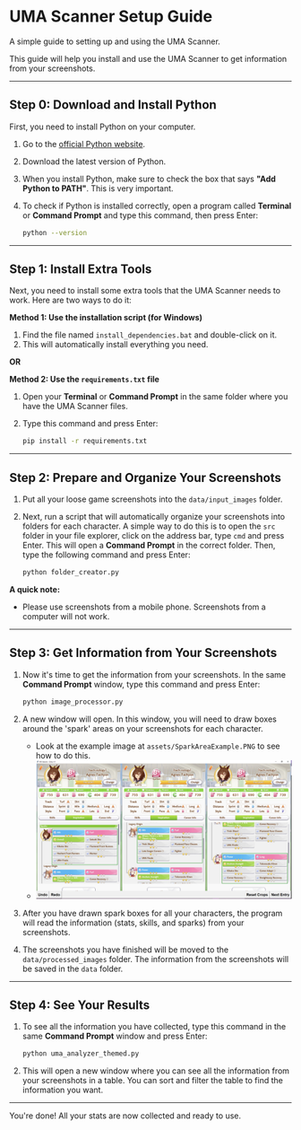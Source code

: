 # UMA Scanner Setup Guide
A simple guide to setting up and using the UMA Scanner.

This guide will help you install and use the UMA Scanner to get information from your screenshots.

---



## Step 0: Download and Install Python

First, you need to install Python on your computer.

1.  Go to the [official Python website](https://www.python.org/downloads/).
2.  Download the latest version of Python.
3.  When you install Python, make sure to check the box that says **"Add Python to PATH"**. This is very important.
4.  To check if Python is installed correctly, open a program called **Terminal** or **Command Prompt** and type this command, then press Enter:

    ```bash
    python --version
    ```

---

## Step 1: Install Extra Tools

Next, you need to install some extra tools that the UMA Scanner needs to work. Here are two ways to do it:

**Method 1: Use the installation script (for Windows)**

1.  Find the file named `install_dependencies.bat` and double-click on it.
2.  This will automatically install everything you need.

**OR**

**Method 2: Use the `requirements.txt` file**

1.  Open your **Terminal** or **Command Prompt** in the same folder where you have the UMA Scanner files.
2.  Type this command and press Enter:

    ```bash
    pip install -r requirements.txt
    ```

---

## Step 2: Prepare and Organize Your Screenshots

1.  Put all your loose game screenshots into the `data/input_images` folder.
2.  Next, run a script that will automatically organize your screenshots into folders for each character. A simple way to do this is to open the `src` folder in your file explorer, click on the address bar, type `cmd` and press Enter. This will open a **Command Prompt** in the correct folder. Then, type the following command and press Enter:

    ```bash
    python folder_creator.py
    ```

**A quick note:**

*   Please use screenshots from a mobile phone. Screenshots from a computer will not work.

---

## Step 3: Get Information from Your Screenshots

1.  Now it's time to get the information from your screenshots. In the same **Command Prompt** window, type this command and press Enter:

    ```bash
    python image_processor.py
    ```

2.  A new window will open. In this window, you will need to draw boxes around the 'spark' areas on your screenshots for each character.
    *   Look at the example image at `assets/SparkAreaExample.PNG` to see how to do this.
    *   <img src="assets/SparkAreaExample.PNG" alt="SparkAreaExample.PNG" width="800"/>
3.  After you have drawn spark boxes for all your characters, the program will read the information (stats, skills, and sparks) from your screenshots.
4.  The screenshots you have finished will be moved to the `data/processed_images` folder. The information from the screenshots will be saved in the `data` folder.

---

## Step 4: See Your Results

1.  To see all the information you have collected, type this command in the same **Command Prompt** window and press Enter:

    ```bash
    python uma_analyzer_themed.py
    ```

2.  This will open a new window where you can see all the information from your screenshots in a table. You can sort and filter the table to find the information you want.

---

You're done! All your stats are now collected and ready to use.